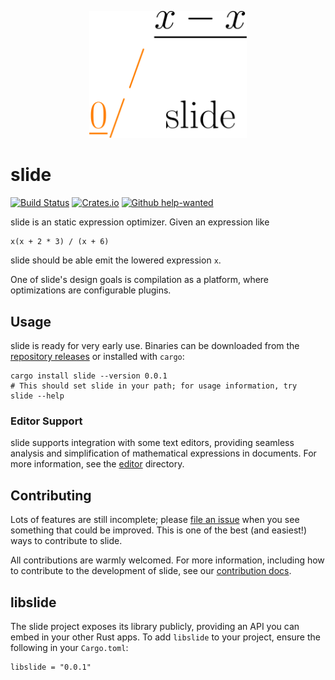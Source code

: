 <p align="center">
  <img src="assets/logo.png" width="50%" />
</p>

# slide

[![Build Status](https://travis-ci.com/yslide/slide.svg?branch=master)](https://travis-ci.com/yslide/slide)
[![Crates.io](https://img.shields.io/crates/v/slide)](https://crates.io/crates/slide)
[![Github help-wanted](https://img.shields.io/github/issues/yslide/slide/help%20wanted)](https://github.com/yslide/slide/issues?q=is%3Aissue+is%3Aopen+label%3A%22help+wanted%22)

slide is an static expression optimizer. Given an expression like

```
x(x + 2 * 3) / (x + 6)
```

slide should be able emit the lowered expression `x`.

One of slide's design goals is compilation as a platform, where optimizations are configurable
plugins.

## Usage

slide is ready for very early use. Binaries can be downloaded from the [repository
releases](https://github.com/yslide/slide/releases) or installed with `cargo`:

```
cargo install slide --version 0.0.1
# This should set slide in your path; for usage information, try
slide --help
```

### Editor Support

slide supports integration with some text editors, providing seamless analysis and simplification of
mathematical expressions in documents. For more information, see the [editor](./editor) directory.

## Contributing

Lots of features are still incomplete; please
[file an issue](https://github.com/yslide/slide/issues/new) when you see something that could be
improved. This is one of the best (and easiest!) ways to contribute to slide.

All contributions are warmly welcomed. For more information, including how to contribute to the
development of slide, see our [contribution docs](./CONTRIBUTING.md).

## libslide

The slide project exposes its library publicly, providing an API you can embed in your other Rust
apps. To add `libslide` to your project, ensure the following in your `Cargo.toml`:

```
libslide = "0.0.1"
```
